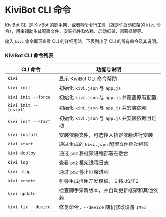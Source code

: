 # KiviBot CLI 命令

KiviBot CLI 是 KiviBot 的脚手架，或者叫命令行工具（就是你启动框架的 `kivi` 命令），用来辅助生成配置文件、安装插件和依赖、启动框架、部署框架等。

输入 `kivi` 命令即可查看 CLI 的详细用法，下表列出了 CLI 的所有命令及其说明。

### KiviBot CLI 命令列表

| CLI 命令        | 功能与说明                                      |
| --------------------- | ----------------------------------------------- |
| `kivi`                | 显示 KiviBot CLI 命令帮助                       |
| `kivi init`           | 初始化 `kivi.json` 与 `app.js`                  |
| `kivi init --force`   | 初始化 `kivi.json` 与 `app.js` 并覆盖原有配置   |
| `kivi init --install` | 初始化 `kivi.json` 与 `app.js` 并安装依赖       |
| `kivi init --start`   | 初始化 `kivi.json` 与 `app.js` 并安装依赖且启动 |
| `kivi install`        | 安装依赖文件，可选传入指定依赖进行安装          |
| `kivi start`          | 通过生成的 `kivi.json` 配置文件启动框架         |
| `kivi deploy`         | 通过 `pm2` 将框架进程部署在后台                 |
| `kivi log`            | 查看 `pm2` 框架进程日志                         |
| `kivi stop`           | 通过 `pm2` 停止框架进程                         |
| `kivi create`         | 引导生成插件开发模板，支持 JS/TS                |
| `kivi update`         | 检查脚手架新版本，并自动更新框架和其他依赖      |
| `kivi fix --device`   | 修复命令，`--device` 随机修改设备 `IMEI`        |
